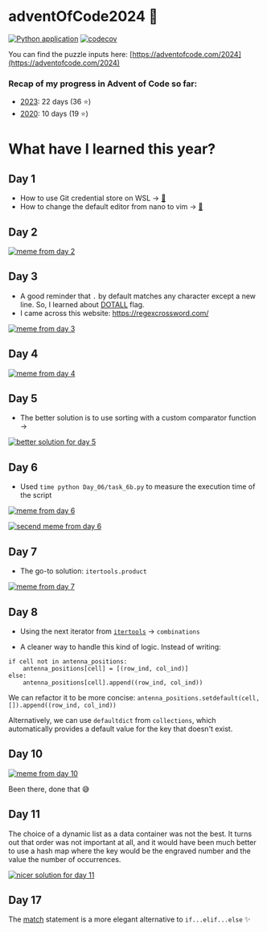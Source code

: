 # adventOfCode2024 🎄

[![Python application](https://github.com/monpie3/adventOfCode2024/actions/workflows/python.yml/badge.svg)](https://github.com/monpie3/adventOfCode2024/actions/workflows/python.yml) [![codecov](https://codecov.io/gh/monpie3/adventOfCode2024/graph/badge.svg?token=sJt7iNyDHN)](https://codecov.io/gh/monpie3/adventOfCode2024)

You can find the puzzle inputs here: [https://adventofcode.com/2024](https://adventofcode.com/2024)

### Recap of my progress in Advent of Code so far:

-   [2023](https://github.com/monpie3/adventOfCode2023): 22 days (36 ⭐)
-   [2020](https://github.com/monpie3/adventOfCode2020): 10 days (19 ⭐)

# What have I learned this year?

## Day 1

-   How to use Git credential store on WSL → [🔗](https://stackoverflow.com/questions/45925964/how-to-use-git-credential-store-on-wsl-ubuntu-on-windows)
-   How to change the default editor from nano to vim → [🔗](https://askubuntu.com/questions/539243/how-to-change-visudo-editor-from-nano-to-vim)

## Day 2

[![meme from day 2](/memes/day_02.png)](https://www.reddit.com/r/adventofcode/comments/1h4pelm/2024_day_2_part_2_the_actual_elves_in_part_2/)

## Day 3

-   A good reminder that `.` by default matches any character except a new line. So, I learned about [DOTALL](https://docs.python.org/3/library/re.html#re.DOTALL) flag.
-   I came across this website: https://regexcrossword.com/

[![meme from day 3](/memes/day_03.png)](https://www.reddit.com/r/adventofcode/comments/1h5uhsu/2024_day_3_summarized_in_one_picture/)

## Day 4

[![meme from day 4](/memes/day_04.png)](https://www.reddit.com/r/adventofcode/comments/1h6bls8/2024_day_4_part_2_small_misunderstanding/)

## Day 5

- The better solution is to use sorting with a custom comparator function →

[![better solution for day 5](/memes/day_05.png)](https://www.reddit.com/r/adventofcode/comments/1h71eyz/comment/m0k8gc1/?utm_source=share&utm_medium=web3x&utm_name=web3xcss&utm_term=1&utm_content=share_button)


## Day 6

-   Used `time python Day_06/task_6b.py` to measure the execution time of the script

[![meme from day 6](/memes/day_06.png)](https://www.reddit.com/r/adventofcode/comments/1h8o6d0/how_do_you_handle_this/)

[![secend meme from day 6](/memes/day_06-2.png)](https://www.reddit.com/r/adventofcode/comments/1h7v2n5/2024_day_6_part_2_that_wont_cause_a_time_paradox/)

## Day 7

-   The go-to solution: `itertools.product`

[![meme from day 7](/memes/day_07.png)](https://www.reddit.com/r/adventofcode/comments/1h8xiga/2024_aoc_is_the_year_of_bruteforcing_anyway/)

## Day 8

- Using the next iterator from [`itertools`](https://docs.python.org/3/library/itertools.html) → `combinations`

- A cleaner way to handle this kind of logic. Instead of writing:
```
if cell not in antenna_positions:
    antenna_positions[cell] = [(row_ind, col_ind)]
else:
    antenna_positions[cell].append((row_ind, col_ind))
```
We can refactor it to be more concise:
`antenna_positions.setdefault(cell, []).append((row_ind, col_ind))`

Alternatively, we can use `defaultdict` from `collections`, which automatically provides a default value for the key that doesn't exist.


## Day 10
[![meme from day 10](/memes/day_10.png)](https://www.reddit.com/r/adventofcode/comments/1hbbtdd/2024_day_10/)

Been there, done that 😅


## Day 11
The choice of a dynamic list as a data container was not the best. It turns out that order was not important at all, and it would have been much better to use a hash map where the key would be the engraved number and the value the number of occurrences.

[![nicer solution for day 11](/memes/day_11.png)](https://www.reddit.com/r/adventofcode/comments/1hbm0al/comment/m1kau09/?utm_source=share&utm_medium=web3x&utm_name=web3xcss&utm_term=1&utm_content=share_button)


## Day 17

The [match](https://docs.python.org/3/tutorial/controlflow.html#tut-match) statement is a more elegant alternative to `if...elif...else` ✨

